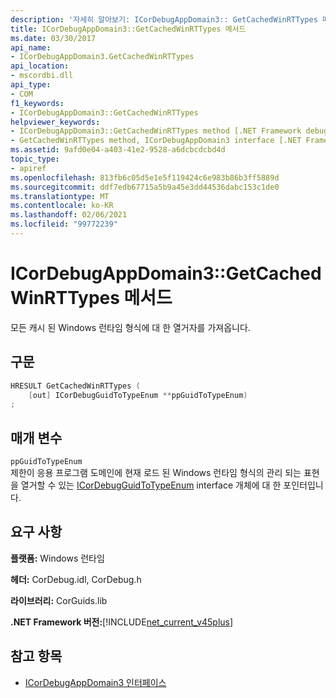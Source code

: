 ```yaml
---
description: '자세히 알아보기: ICorDebugAppDomain3:: GetCachedWinRTTypes 메서드'
title: ICorDebugAppDomain3::GetCachedWinRTTypes 메서드
ms.date: 03/30/2017
api_name:
- ICorDebugAppDomain3.GetCachedWinRTTypes
api_location:
- mscordbi.dll
api_type:
- COM
f1_keywords:
- ICorDebugAppDomain3::GetCachedWinRTTypes
helpviewer_keywords:
- ICorDebugAppDomain3::GetCachedWinRTTypes method [.NET Framework debugging]
- GetCachedWinRTTypes method, ICorDebugAppDomain3 interface [.NET Framework debugging]
ms.assetid: 9afd0e04-a403-41e2-9528-a6dcbcdcbd4d
topic_type:
- apiref
ms.openlocfilehash: 813fb6c05d5e1e5f119424c6e983b86b3ff5889d
ms.sourcegitcommit: ddf7edb67715a5b9a45e3dd44536dabc153c1de0
ms.translationtype: MT
ms.contentlocale: ko-KR
ms.lasthandoff: 02/06/2021
ms.locfileid: "99772239"
---
```

# <a name="icordebugappdomain3getcachedwinrttypes-method"></a>ICorDebugAppDomain3::GetCachedWinRTTypes 메서드

모든 캐시 된 Windows 런타임 형식에 대 한 열거자를 가져옵니다.  
  
## <a name="syntax"></a>구문  
  
```cpp  
HRESULT GetCachedWinRTTypes (
    [out] ICorDebugGuidToTypeEnum **ppGuidToTypeEnum)  
;  
```  
  
## <a name="parameters"></a>매개 변수  

 `ppGuidToTypeEnum`  
 제한이 응용 프로그램 도메인에 현재 로드 된 Windows 런타임 형식의 관리 되는 표현을 열거할 수 있는 [ICorDebugGuidToTypeEnum](icordebugguidtotypeenum-interface.md) interface 개체에 대 한 포인터입니다.  
  
## <a name="requirements"></a>요구 사항  

 **플랫폼:** Windows 런타임  
  
 **헤더:** CorDebug.idl, CorDebug.h  
  
 **라이브러리:** CorGuids.lib  
  
 **.NET Framework 버전:**[!INCLUDE[net_current_v45plus](../../../../includes/net-current-v45plus-md.md)]  
  
## <a name="see-also"></a>참고 항목

- [ICorDebugAppDomain3 인터페이스](icordebugappdomain3-interface.md)
